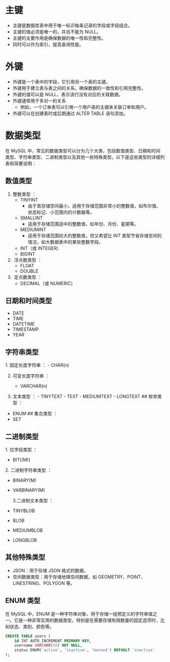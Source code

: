 # 主键

- 主键是数据库表中用于唯一标识每条记录的字段或字段组合。
- 主键的值必须是唯一的，并且不能为 NULL。
- 主键的主要作用是确保数据的唯一性和完整性。
- 同时可以作为索引，提高查询性能。

# 外键

- 外键是一个表中的字段，它引用另一个表的主键。
- 外键用于建立表与表之间的关系，确保数据的一致性和引用完整性。
- 外键的值可以是 NULL，表示该行没有对应的关联数据。
- 外键通常用于多对一的关系
  - 例如，一个订单表可以引用一个用户表的主键来关联订单和用户。
- 外键可以在创建表时或后期通过 ALTER TABLE 语句添加。‌

# 数据类型

在 MySQL 中，常见的数据类型可以分为几个大类，包括数值类型、日期和时间类型、字符串类型、二进制类型以及其他一些特殊类型。以下是这些类型的详细列表和简要说明：

## 数值类型

1. 整数类型 ‌：
   - TINYINT
     - 由于其存储空间最小，适用于存储范围非常小的整数值，如布尔值、状态标记、小范围内的计数器等。
   - SMALLINT
     - 适用于存储范围适中的整数值，如年份、月份、星期等。
   - MEDIUMINT
     - 适用于存储范围较大的整数值，但又希望比 INT 类型节省存储空间的情况，如大数据表中的某些整数字段。
   - INT（或 INTEGER）
   - BIGINT
2. ‌ 浮点数类型 ‌：
   - FLOAT
   - DOUBLE
3. ‌ 定点数类型 ‌：
   - DECIMAL（或 NUMERIC）

## 日期和时间类型

- DATE
- TIME
- DATETIME
- TIMESTAMP
- YEAR

## 字符串类型

1.‌ 固定长度字符串 ‌： - CHAR(n)

2. 可变长度字符串 ‌：

   - VARCHAR(n)

3. 文本类型 ‌： - TINYTEXT - TEXT - MEDIUMTEXT - LONGTEXT
   ‌## 枚举类型 ‌：

- ENUM
  ‌## 集合类型 ‌：
- SET

## 二进制类型

‌1. 位字段类型 ‌：

- BIT[(M)]

‌2. 二进制字符串类型 ‌：

- BINARY(M)
- VARBINARY(M)

  3.二进制文本类型 ‌：

- TINYBLOB
- BLOB
- MEDIUMBLOB
- LONGBLOB

## 其他特殊类型

- JSON：用于存储 JSON 格式的数据。
- 空间数据类型：用于存储地理空间数据，如 GEOMETRY、POINT、LINESTRING、POLYGON 等。

## ENUM 类型

在 MySQL 中，ENUM 是一种字符串对象，用于存储一组预定义的字符串值之一。它是一种非常实用的数据类型，特别是在需要存储有限数量的固定选项时，比如状态、类别、颜色等。

```SQL
CREATE TABLE users (
    id INT AUTO_INCREMENT PRIMARY KEY,
    username VARCHAR(50) NOT NULL,
    status ENUM('active', 'inactive', 'banned') DEFAULT 'inactive'
);
```
